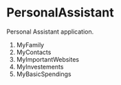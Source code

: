 # PersonalAssistant
Personal Assistant application.

1) MyFamily
2) MyContacts
3) MyImportantWebsites
4) MyInvestements
5) MyBasicSpendings
